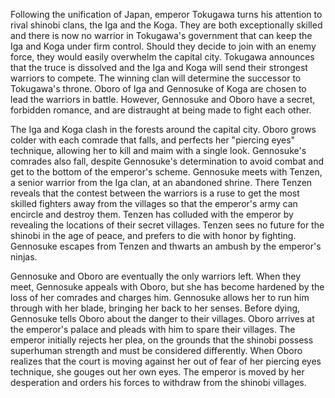 <!-- Shinobi: Heart Under Blade (2005) -->

Following the unification of Japan, emperor Tokugawa turns his attention to rival shinobi clans, the Iga and the Koga. They are both exceptionally skilled and there is now no warrior in Tokugawa's government that can keep the Iga and Koga under firm control. Should they decide to join with an enemy force, they would easily overwhelm the capital city. Tokugawa announces that the truce is dissolved and the Iga and Koga will send their strongest warriors to compete. The winning clan will determine the successor to Tokugawa's throne. Oboro of Iga and Gennosuke of Koga are chosen to lead the warriors in battle. However, Gennosuke and Oboro have a secret, forbidden romance, and are distraught at being made to fight each other.

The Iga and Koga clash in the forests around the capital city. Oboro grows colder with each comrade that falls, and perfects her "piercing eyes" technique, allowing her to kill and maim with a single look. Gennosuke's comrades also fall, despite Gennosuke's determination to avoid combat and get to the bottom of the emperor's scheme. Gennosuke meets with Tenzen, a senior warrior from the Iga clan, at an abandoned shrine. There Tenzen reveals that the contest between the warriors is a ruse to get the most skilled fighters away from the villages so that the emperor's army can encircle and destroy them. Tenzen has colluded with the emperor by revealing the locations of their secret villages. Tenzen sees no future for the shinobi in the age of peace, and prefers to die with honor by fighting. Gennosuke escapes from Tenzen and thwarts an ambush by the emperor's ninjas.

Gennosuke and Oboro are eventually the only warriors left. When they meet, Gennosuke appeals with Oboro, but she has become hardened by the loss of her comrades and charges him. Gennosuke allows her to run him through with her blade, bringing her back to her senses. Before dying, Gennosuke tells Oboro about the danger to their villages. Oboro arrives at the emperor's palace and pleads with him to spare their villages. The emperor initially rejects her plea, on the grounds that the shinobi possess superhuman strength and must be considered differently. When Oboro realizes that the court is moving against her out of fear of her piercing eyes technique, she gouges out her own eyes. The emperor is moved by her desperation and orders his forces to withdraw from the shinobi villages.